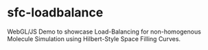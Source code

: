 sfc-loadbalance
===============

WebGL/JS Demo to showcase Load-Balancing for non-homogenous Molecule Simulation using Hilbert-Style Space Filling Curves.



